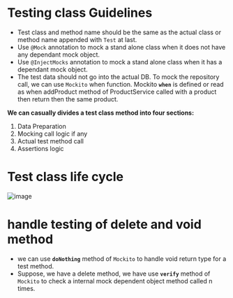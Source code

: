 # Testing class Guidelines
 - Test class and method name should be the same as the actual class or method name appended with `Test` at last.
 - Use `@Mock` annotation to mock a stand alone class when it does not have any dependant mock object.
 - Use `@InjectMocks` annotation to mock a stand alone class when it has a dependant mock object.
- The test data should not go into the actual DB. To mock the repository call, we can use `Mockito` when function.
Mockito **`when`** is defined or read as when addProduct method of ProductService called with a product then return then the same product.

**We can casually divides a test class method into four sections:**
1. Data Preparation
2. Mocking call logic if any
3. Actual test method call
4. Assertions logic

# Test class life cycle

![image](https://github.com/user-attachments/assets/109a3206-acd7-4789-846d-c83075db4da8)


# handle testing of delete and void method
- we can use **`doNothing`** method of `Mockito` to handle void return type for a test method.
- Suppose, we have a delete method, we have use **`verify`** method of `Mockito` to check a internal mock dependent object method called n times.
